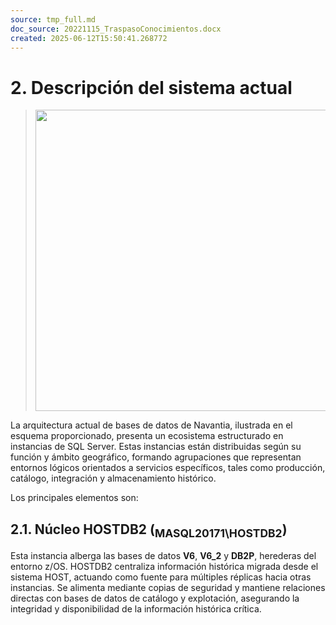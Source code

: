 ```yaml
---
source: tmp_full.md
doc_source: 20221115_TraspasoConocimientos.docx
created: 2025-06-12T15:50:41.268772
---
```

# 2. Descripción del sistema actual 

> <img
> src="C:\PROYECTOS_GPT\wiki_documental\work\md_raw\assets/media/assets/media/image2.jpg"
> style="width:8.13681in;height:5.02083in" />

La arquitectura actual de bases de datos de Navantia, ilustrada en el
esquema proporcionado, presenta un ecosistema estructurado en instancias
de SQL Server. Estas instancias están distribuidas según su función y
ámbito geográfico, formando agrupaciones que representan entornos
lógicos orientados a servicios específicos, tales como producción,
catálogo, integración y almacenamiento histórico.

Los principales elementos son:

## 2.1. Núcleo HOSTDB2 (<sub>MASQL20171\HOSTDB2</sub>)

Esta instancia alberga las bases de datos **V6**, **V6_2** y **DB2P**,
herederas del entorno z/OS. HOSTDB2 centraliza información histórica
migrada desde el sistema HOST, actuando como fuente para múltiples
réplicas hacia otras instancias. Se alimenta mediante copias de
seguridad y mantiene relaciones directas con bases de datos de catálogo
y explotación, asegurando la integridad y disponibilidad de la
información histórica crítica.

